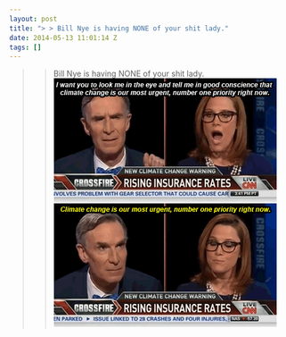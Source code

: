 ```yaml
---
layout: post
title: "> > Bill Nye is having NONE of your shit lady."
date: 2014-05-13 11:01:14 Z
tags: []
---
```

> > Bill Nye is having NONE of your shit lady.
![](/media/2014/05/85614065205_0.gif)
![](/media/2014/05/85614065205_1.gif)
